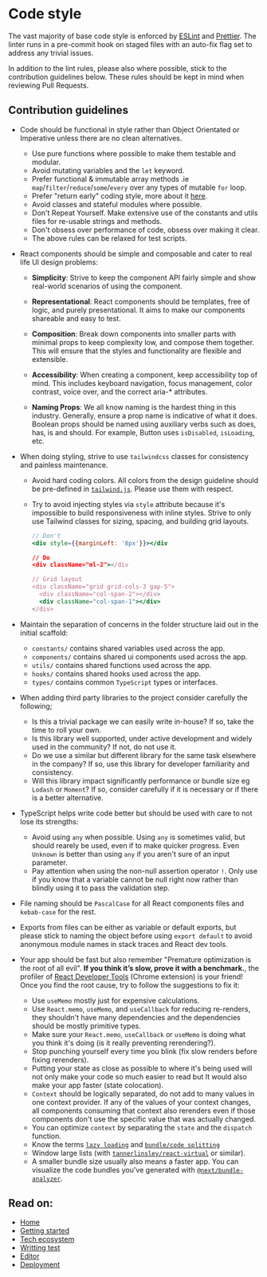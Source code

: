 # Code style

The vast majority of base code style is enforced by
[ESLint](https://eslint.org/) and [Prettier](https://prettier.io/). The linter
runs in a pre-commit hook on staged files with an auto-fix flag set to address
any trivial issues.

In addition to the lint rules, please also where possible, stick to the
contribution guidelines below. These rules should be kept in mind when reviewing
Pull Requests.

## Contribution guidelines

- Code should be functional in style rather than Object Orientated or Imperative
  unless there are no clean alternatives.

  - Use pure functions where possible to make them testable and modular.
  - Avoid mutating variables and the `let` keyword.
  - Prefer functional & immutable array methods .ie
    `map`/`filter`/`reduce`/`some`/`every` over any types of mutable `for` loop.
  - Prefer "return early" coding style, more about it
    [here](https://medium.com/@matryer/line-of-sight-in-code-186dd7cdea88).
  - Avoid classes and stateful modules where possible.
  - Don't Repeat Yourself. Make extensive use of the constants and utils files
    for re-usable strings and methods.
  - Don't obsess over performance of code, obsess over making it clear.
  - The above rules can be relaxed for test scripts.

- React components should be simple and composable and cater to real life UI
  design problems:

  - **Simplicity**: Strive to keep the component API fairly simple and show
    real-world scenarios of using the component.
  - **Representational**: React components should be templates, free of logic,
    and purely presentational. It aims to make our components shareable and easy
    to test.

  - **Composition**: Break down components into smaller parts with minimal props
    to keep complexity low, and compose them together. This will ensure that the
    styles and functionality are flexible and extensible.

  - **Accessibility**: When creating a component, keep accessibility top of
    mind. This includes keyboard navigation, focus management, color contrast,
    voice over, and the correct aria-\* attributes.

  - **Naming Props**: We all know naming is the hardest thing in this industry.
    Generally, ensure a prop name is indicative of what it does. Boolean props
    should be named using auxiliary verbs such as does, has, is and should. For
    example, Button uses `isDisabled`, `isLoading`, etc.

- When doing styling, strive to use `tailwindcss` classes for consistency and
  painless maintenance.

  - Avoid hard coding colors. All colors from the design guideline should be
    pre-defined in [`tailwind.js`](../tailwind.config.js). Please use them with
    respect.

  - Try to avoid injecting styles via `style` attribute because it's impossible
    to build responsiveness with inline styles. Strive to only use Tailwind
    classes for sizing, spacing, and building grid layouts.

    ```jsx
    // Don't
    <div style={{marginLeft: '8px'}}></div

    // Do
    <div className="ml-2"></div

    // Grid layout
    <div className="grid grid-cols-3 gap-5">
      <div className="col-span-2"></div>
      <div className="col-span-1"></div>
    </div>
    ```

- Maintain the separation of concerns in the folder structure laid out in the
  initial scaffold:

  - `constants/` contains shared variables used across the app.
  - `components/` contains shared ui components used across the app.
  - `utils/` contains shared functions used across the app.
  - `hooks/` contains shared hooks used across the app.
  - `types/` contains common `TypeScript` types or interfaces.

- When adding third party libraries to the project consider carefully the
  following;

  - Is this a trivial package we can easily write in-house? If so, take the time
    to roll your own.
  - Is this library well supported, under active development and widely used in
    the community? If not, do not use it.
  - Do we use a similar but different library for the same task elsewhere in the
    company? If so, use this library for developer familiarity and consistency.
  - Will this library impact significantly performance or bundle size eg
    `Lodash` or `Moment`? If so, consider carefully if it is necessary or if
    there is a better alternative.

- TypeScript helps write code better but should be used with care to not lose
  its strengths:

  - Avoid using `any` when possible. Using `any` is sometimes valid, but should
    rearely be used, even if to make quicker progress. Even `Unknown` is better
    than using `any` if you aren't sure of an input parameter.
  - Pay attention when using the non-null assertion operator `!`. Only use if
    you know that a variable cannot be null right now rather than blindly using
    it to pass the validation step.

- File naming should be `PascalCase` for all React components files and
  `kebab-case` for the rest.

- Exports from files can be either as variable or default exports, but please
  stick to naming the object before using `export default` to avoid anonymous
  module names in stack traces and React dev tools.

- Your app should be fast but also remember "Premature optimization is the root
  of all evil". **If you think it’s slow, prove it with a benchmark.**, the
  profiler of
  [React Developer Tools](https://chrome.google.com/webstore/detail/react-developer-tools/fmkadmapgofadopljbjfkapdkoienihi)
  (Chrome extension) is your friend! Once you find the root cause, try to follow
  the suggestions to fix it:
  - Use `useMemo` mostly just for expensive calculations.
  - Use `React.memo`, `useMemo`, and `useCallback` for reducing re-renders, they
    shouldn't have many dependencies and the dependencies should be mostly
    primitive types.
  - Make sure your `React.memo`, `useCallback` or `useMemo` is doing what you
    think it's doing (is it really preventing rerendering?).
  - Stop punching yourself every time you blink (fix slow renders before fixing
    rerenders).
  - Putting your state as close as possible to where it's being used will not
    only make your code so much easier to read but It would also make your app
    faster (state colocation).
  - `Context` should be logically separated, do not add to many values in one
    context provider. If any of the values of your context changes, all
    components consuming that context also rerenders even if those components
    don't use the specific value that was actually changed.
  - You can optimize `context` by separating the `state` and the `dispatch`
    function.
  - Know the terms
    [`lazy loading`](https://nextjs.org/docs/advanced-features/dynamic-import)
    and [`bundle/code splitting`](https://reactjs.org/docs/code-splitting.html)
  - Window large lists (with
    [`tannerlinsley/react-virtual`](https://github.com/tannerlinsley/react-virtual)
    or similar).
  - A smaller bundle size usually also means a faster app. You can visualize the
    code bundles you've generated with
    [`@next/bundle-analyzer`](https://www.npmjs.com/package/@next/bundle-analyzer).

## Read on:

- [Home](../README.md)
- [Getting started](./GETTING_STARTED.md)
- [Tech ecosystem](./TECH_ECOSYSTEM.md)
- [Writting test](./WRITING_TEST.md)
- [Editor](./EDITOR.md)
- [Deployment](./DEPLOYMENT.md)
